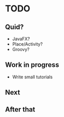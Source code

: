 # TODO

## Quid?

* JavaFX?
* Place/Activity?
* Groovy?

## Work in progress

* Write small tutorials

## Next

## After that

